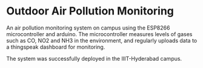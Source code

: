# Outdoor Air Pollution Monitoring 

An air pollution monitoring system on campus using the ESP8266 microcontroller and arduino. The microcontroller measures levels of gases such as CO, NO2 and NH3 in the environment, and regularly uploads data to a thingspeak dashboard for monitoring. 

The system was successfully deployed in the IIIT-Hyderabad campus.
